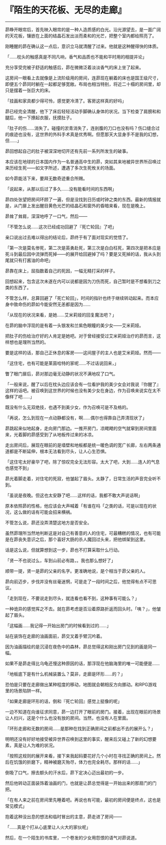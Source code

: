 # 『陌生的天花板、无尽的走廊』

------

昴睁开眼帘后，首先映入眼帘的是一种人造质感的白光。沿光源望去，是一面广阔的天花板，镶嵌在上面的结晶石发出淡而柔和的光芒，把整个室内都给照亮了。

刚睡醒的昴在确认这一点后，意识立马就清醒了过来。他就是这种醒得快的体质。

「……枕头的触感真是不同凡响，香气和品质也不能和平时用的相提并论」

充分享受完被子舒适的触感后，昴在微微泛着淡淡香气的床上坐了起来。

这房间一眼看上去就像是上流阶级用的房间，连昴现在躺着的床也是国王级尺寸，即便五个昴同时躺在一起都足够宽敞。布局也相当特别，将近二十榻的房间里，却只是摆着一张巨大的床。

「挂画和家具都少得可怜，感觉更冷清了。客房这样真的好吗」

昴已经完全清醒，他下了床后轻轻活动手脚确认身体的状况。当下检查了肩膀和和腿后，他一下撩起衣服，抚摸肚子。

「肚子的伤……消失了。碰撞的淤青消失了，连剖腹的刀口也没有吗？伤口缝合过的痕迹也没有，这世界的外科手术真是优秀啊。但愿那天大显身手不是我的幻想，但……」

昴回想起自己的肚子被深深地切开还有先前一系列所发生的破事。

本应该在地球的日本国内作为一名普通高中生的昴，突如其来地被异世界所召唤过来历经生死——如文字所述，遭遇了多次生死攸关的场面。

如今昴能活下来，要拜无数奇迹重合所赐。

「说起来，从那以后过了多久……没有能看时间的东西啊」

昴四处张望把房间环顾了一遍，但是没找到日历或时钟之类的东西。最新的情报就是，从门扉上发出醒目黄色光芒的结晶石和窗外的昏暗来看，现在是晚上。

昴耸了耸肩，深深地呼了一口气，然后——

「不管怎么说……这次已经成功回避了『死亡轮回』了吧」

亲口说出过去难以得出的结论后，昴终于有了面对现实的觉悟了。

「第一次是莫名惨死，第二次是英勇赴死，第三次是白白枉死，第四次是把本应是死斗到最后因中流弹而死掉——的展开给回避掉了吗？要是又死掉的话，我从头到尾就只有打酱油的命吧」

昴靠在床上，屈指数着自己的死因，一幅无精打采的样子。

回想起来，包含这次未遂在内可以说都是因为刀伤而死，自己暂时是不想看到刀之类的东西了。

不管怎么样，总算回避了「死亡轮回」，时间的指针也终于继续转动起来。而本应身中致命伤的昴如今能安然无恙都是因为……

「从现在的状况来看，是她……艾米莉娅的回复魔法吧？」

在昴的脑中浮现的是有着一头银发和兰紫色眼瞳的美少女——艾米莉娅。

把肚子的伤给治疗好的人肯定是她吧。对于曾经接受过艾米莉娅治疗的昴而言，这样想也是理所当然的。

要是这样的话，那自己正休息的客房——这间屋子的主人也是艾米莉娅。然而——

「这住宅，也有可能是莱茵哈特的家呢……不过话说回来，」

瞥了眼门扉后，昴对那边毫无动静的状况不满地叹了口气。

「一般来说，醒了以后在枕头边应该会有一位看护我的美少女会对我说『你醒了』这样的话吧。被召唤到这世界的时候也没有美少女在身边，作为召唤来说实在太不像样了吧……」

既没有什么无双绝技，也遇不到美少女，作为召唤可是不及格的。

「再说，怎么到现在一点动静都没有，啊……偶尔也得靠自己弄清现状了」

昴跳起来似地起身，走向房门那边。一推开房门，凉飕飕的空气就窜到房间里面来，光着脚的昴感受到了从地板传过来的冰凉。

走出房间后，展现在眼前的是墙壁和地板都是统一暖色调的宽广长廊，左右两条通道都是不断延伸，根本无法看到尽头，让人心生恐惧。

「这住宅太好豪华了吧，除了惊叹完全无法形容。太大了吧，大到……连人的气息也感觉不到」

昴光着脚走着，对住宅的死寂，他皱起了眉头。太静了，日常生活的声音完全听不到。

「虽说是夜晚。但这也太安静了吧……这样的话，我都不敢大声说话啊」

原本依照昴的性格，他应该会大声喊着「有谁在吗「之类的话，可是以现在的状况，这么做的话有可能会招来横祸。

不管怎么说，昴还没弄清楚这地方是否安全。

虽然昴理所当然地判断这是对自己有善意的人的住宅，可最糟糕的情况，也有可能是在昴丧失意识之后，那个喜好大肠的杀人魔回过头来，把他绑架到这里。

话是这么说，但就算想到这一步，昴也不打算采取什么行动。

「贤一不也说过么，车到山前必有路，。我也那么想好了」

顺带一提，贤一是昴的父亲的名字。更准确地说，是个相当于昴父亲的人。

昴向前迈步，步伐并没有丝毫迷惘，可是走了一段时间之后，他觉得有点不可思议。

「走到现在，不要说走到尽头，就连看也看不到，这种事有可能么？」

一种诡异的感觉挥之不去。就在昴考虑是否沿着原路折返而回头时。「咦？」，他皱起了眉头。

「这幅画……我记得一开始出房门的时候看到过的……」

站在装饰在走廊的油画面前，昴交叉着手臂沉吟着。

因为油画描绘的是沉浸在夜色中的森林，昴总觉得这和刚出房门见到的画是同一幅。

如果不是昴走得比乌龟还慢这种原因的话，那浮现在他脑海里的唯一可能便是……

「地板底下是有什么机械装置么？莫非，走廊是环形……的？」

恐怕是只要在走廊做出某种程度的移动，地图就会朝相反方向挪动。和RPG游戏里的场景陷阱一样。

「如果走廊是环形的话，倒和『死亡轮回』感觉上挺像的呢」

一边不知道在向谁征求同意，昴一边打开了眼前的房门。接着，出现在眼前的场景让人扫兴，这是个什么也没有放的房间。当然，也没有人在里面。

「环形走廊和无数的房间……是那种在找到正确房间之前都出不去的展开么？」

明明还没有好好地接受被异世界召唤到这里的事实，醒来后又碰上了新的幻想要素，真是让人为难的状况。

「按照这规则的展开来看，接下来我起码要花好几个小时在寻找正确的房间上。然后在饥饿的折磨下，精神被磨灭殆尽，体力也完全耗尽。那样的话……」

倒吸了口气，擦去额头的汗水后，昴下定决心迈出最初的一步。

然后他转动正面装饰着油画的门，也就是让昴总觉得是一开始出来的那扇门的门把。

「在有人来之前在房间里先睡着吧。再说也有可能，最初的房间便是终点，这也是常见模式」

抱着这种没出息的想法和临时冒出的主意，昴走进了房间——

「……真是个打从心底里让人火大的家伙呢」

然后，在一个陌生的书库里，一个卷发的少女用怨恨的语气对昴说道。

